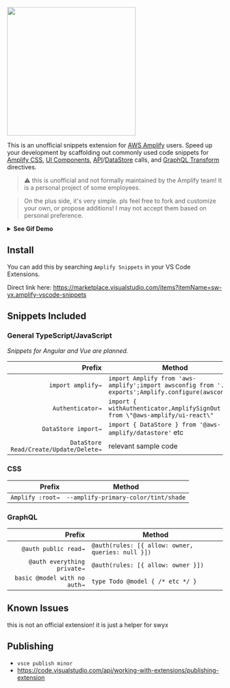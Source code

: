 <img src="https://user-images.githubusercontent.com/6764957/88305711-6554a780-cd3c-11ea-84f4-99c13a902d7e.png" width=300 />


This is an unofficial snippets extension for [AWS Amplify](https://docs.amplify.aws/cli) users. Speed up your development by scaffolding out commonly used code snippets for [Amplify CSS](https://blog.kylegalbraith.com/2020/03/31/customizing-the-aws-amplify-authentication-ui-with-your-own-react-components/), [UI Components](https://docs.amplify.aws/ui/), [API](https://docs.amplify.aws/guides/api-graphql/)/[DataStore](https://docs.amplify.aws/lib/datastore/) calls, and [GraphQL Transform](https://docs.amplify.aws/cli/graphql-transformer/overview) directives.

> :warning: this is unofficial and not formally maintained by the Amplify team! It is a personal project of some employees.

> On the plus side, it's very simple. pls feel free to fork and customize your own, or propose additions! I may not accept them based on personal preference.

<details>
<summary>
  <b>See Gif Demo</b>
</summary>

![amplifysnippets](https://user-images.githubusercontent.com/6764957/88306665-997c9800-cd3d-11ea-851b-ecc872af68df.gif)

</details>


## Install

You can add this by searching `Amplify Snippets` in your VS Code Extensions.

Direct link here: https://marketplace.visualstudio.com/items?itemName=sw-yx.amplify-vscode-snippets



## Snippets Included


### General TypeScript/JavaScript

*Snippets for Angular and Vue are planned.*

|     Prefix | Method                                                  |
| ---------: | ------------------------------------------------------- |
| `import amplify→` | `import Amplify from 'aws-amplify';import awsconfig from './aws-exports';Amplify.configure(awsconfig);`        |
| `Authenticator→` | `import { withAuthenticator,AmplifySignOut } from \"@aws-amplify/ui-react\"` |
| `DataStore import→` | `import { DataStore } from '@aws-amplify/datastore'` etc |
| `DataStore Read/Create/Update/Delete→` | relevant sample code |


### CSS

|     Prefix | Method                                                  |
| ---------: | ------------------------------------------------------- |
| `Amplify :root→` | `--amplify-primary-color/tint/shade`        |



### GraphQL

|     Prefix | Method                                                  |
| ---------: | ------------------------------------------------------- |
| `@auth public read→` | `@auth(rules: [{ allow: owner, queries: null }])`        |
| `@auth everything private→` | `@auth(rules: [{ allow: owner }])`        |
| `basic @model with no auth→` | `type Todo @model { /* etc */ }`        |


<!--
## Requirements

If you have any requirements or dependencies, add a section describing those and how to install and configure them.

## Extension Settings

Include if your extension adds any VS Code settings through the `contributes.configuration` extension point.

For example:

This extension contributes the following settings:

* `myExtension.enable`: enable/disable this extension
* `myExtension.thing`: set to `blah` to do something
-->


## Known Issues

this is not an official extension! it is just a helper for swyx

## Publishing

- `vsce publish minor`
- https://code.visualstudio.com/api/working-with-extensions/publishing-extension
